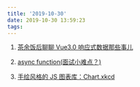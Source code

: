 ```yaml
---
title: '2019-10-30'
date: 2019-10-30 13:59:23
tags:
---
```


1. [茶余饭后聊聊 Vue3.0 响应式数据那些事儿](https://juejin.im/post/5db808e2e51d452a05505af3)

2. [async function(面试小难点？)](https://juejin.im/post/5db8fb3a6fb9a020827db069)

3. [手绘风格的 JS 图表库：Chart.xkcd](https://juejin.im/post/5db82b1ef265da4d072db064#heading-9)